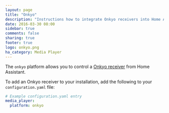 ```yaml
---
layout: page
title: "Onkyo"
description: "Instructions how to integrate Onkyo receivers into Home Assistant."
date: 2016-03-30 08:00
sidebar: true
comments: false
sharing: true
footer: true
logo: onkyo.png
ha_category: Media Player
---
```



The `onkyo` platform allows you to control a [Onkyo receiver](http://www.onkyo.com/) from Home Assistant.

To add an Onkyo receiver to your installation, add the following to your `configuration.yaml` file:

```yaml
# Example configuration.yaml entry
media_player:
  platform: onkyo
```

